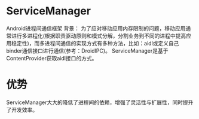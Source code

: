 # ServiceManager
Android进程间通信框架
背景： 为了应对移动应用内存限制的问题，移动应用通常进行多进程化(根据职责驱动原则和模式分解，分割业务到不同的进程中提高应用稳定性)，而多进程间通信的实现方式有多种方法，比如：aidl或定义自己binder通信接口进行通信(参考：DroidIPC)。 ServiceManager是基于ContentProvider获取aidl接口的方式。

# 优势
ServiceManager大大的降低了进程间的依赖，增强了灵活性与扩展性，同时提升了开发效率。
